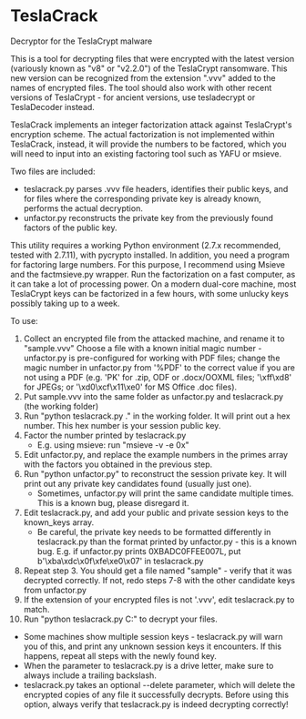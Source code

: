# TeslaCrack
Decryptor for the TeslaCrypt malware

This is a tool for decrypting files that were encrypted with the latest version
(variously known as "v8" or "v2.2.0") of the TeslaCrypt ransomware. This new version
can be recognized from the extension ".vvv" added to the names of encrypted files.
The tool should also work with other recent versions of TeslaCrypt - for ancient versions,
use tesladecrypt or TeslaDecoder instead.

TeslaCrack implements an integer factorization attack against TeslaCrypt's encryption
scheme. The actual factorization is not implemented within TeslaCrack, instead,
it will provide the numbers to be factored, which you will need to input into an existing
factoring tool such as YAFU or msieve.

Two files are included:
- teslacrack.py parses .vvv file headers, identifies their public keys, and for files where
  the corresponding private key is already known, performs the actual decryption.
- unfactor.py reconstructs the private key from the previously found factors of the public key.

This utility requires a working Python environment (2.7.x recommended, tested with 2.7.11),
with pycrypto installed. In addition, you need a program for factoring large numbers.
For this purpose, I recommend using Msieve and the factmsieve.py wrapper.
Run the factorization on a fast computer, as it can take a lot of processing power.
On a modern dual-core machine, most TeslaCrypt keys can be factorized in a few hours, with some
unlucky keys possibly taking up to a week.

To use:

1. Collect an encrypted file from the attacked machine, and rename it to "sample.vvv"
   Choose a file with a known initial magic number - unfactor.py is pre-configured
   for working with PDF files; change the magic number in unfactor.py from '%PDF' to the correct
   value if you are not using a PDF (e.g. 'PK' for .zip, ODF or .docx/OOXML files; '\xff\xd8' for
   JPEGs; or '\xd0\xcf\x11\xe0' for MS Office .doc files).
2. Put sample.vvv into the same folder as unfactor.py and teslacrack.py (the working folder)
3. Run "python teslacrack.py ." in the working folder. It will print out a hex number.
   This hex number is your session public key.
4. Factor the number printed by teslacrack.py 
   * E.g. using msieve: run "msieve -v -e 0x<public key from teslacrack.py>"
5. Edit unfactor.py, and replace the example numbers in the primes array with the factors you
   obtained in the previous step.
6. Run "python unfactor.py" to reconstruct the session private key. It will print out any private
   key candidates found (usually just one).
   * Sometimes, unfactor.py will print the same candidate multiple times. This is a known bug,
     please disregard it.
7. Edit teslacrack.py, and add your public and private session keys to the known_keys array.
   * Be careful, the private key needs to be formatted differently in teslacrack.py than the
     format printed by unfactor.py - this is a known bug.
     E.g. if unfactor.py prints 0XBADC0FFEE007L, put b'\xba\xdc\x0f\xfe\xe0\x07' in teslacrack.py
8. Repeat step 3. You should get a file named "sample" - verify that it was decrypted correctly.
   If not, redo steps 7-8 with the other candidate keys from unfactor.py
9. If the extension of your encrypted files is not '.vvv', edit teslacrack.py to match.
10. Run "python teslacrack.py C:\" to decrypt your files.
   * Some machines show multiple session keys - teslacrack.py will warn you of this, and print any
     unknown session keys it encounters. If this happens, repeat all steps with the newly found key.
   * When the parameter to teslacrack.py is a drive letter, make sure to always include a trailing
     backslash.
   * teslacrack.py takes an optional --delete parameter, which will delete the encrypted copies of
     any file it successfully decrypts. Before using this option, always verify that teslacrack.py
     is indeed decrypting correctly!

